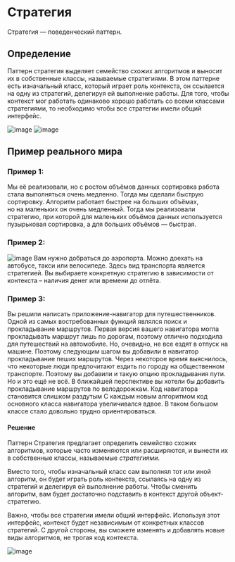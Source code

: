 # Стратегия
Стратегия —  поведенческий паттерн.

## Определение
Паттерн стратегия выделяет семейство схожих алгоритмов и выносит их в собственные классы, называемые стратегиями.
В этом паттерне есть изначальный класс, который играет роль контекста, он ссылается на одну из стратегий, делегируя ей выполнение работы. 
Для того, чтобы контекст мог работать одинаково хорошо работать со всеми классами стратегиями, то необходимо чтобы  все стратегии имели общий интерфейс.

![image](https://upload.wikimedia.org/wikipedia/ru/4/4c/Strategy_pattern.PNG)
![image](https://radioprog.ru/uploads/media/articles/0001/06/f7427d4eb07cda2764cc3270046c5b8391a73ffa.png)


## Пример реального мира

### Пример 1:
Мы её реализовали, но с ростом объёмов данных сортировка работа стала выполняться очень медленно. Тогда мы сделали быструю сортировку. Алгоритм работает быстрее на больших объёмах, но на маленьких он очень медленный. Тогда мы реализовали стратегию, при которой для маленьких объёмов данных используется пузырьковая сортировка, а для больших объёмов — быстрая.

### Пример 2:
![image](https://radioprog.ru/uploads/media/articles/0001/06/48130d43ff60587ce6c7c0f55adb4f90a6b9fdb5.png)
Вам нужно добраться до аэропорта. Можно доехать на автобусе, такси или велосипеде. Здесь вид транспорта является стратегией. Вы выбираете конкретную стратегию в зависимости от контекста – наличия денег или времени до отлёта.

### Пример 3:
Вы решили написать приложение-навигатор для путешественников. 
Одной из самых востребованных функций являлся поиск и прокладывание маршрутов.
Первая версия вашего навигатора могла прокладывать маршрут лишь по дорогам, поэтому отлично подходила для путешествий на автомобиле. Но, очевидно, не все ездят в отпуск на машине. Поэтому следующим шагом вы добавили в навигатор прокладывание пеших маршрутов.
Через некоторое время выяснилось, что некоторые люди предпочитают ездить по городу на общественном транспорте. Поэтому вы добавили и такую опцию прокладывания пути.
Но и это ещё не всё. В ближайшей перспективе вы хотели бы добавить прокладывание маршрутов по велодорожкам.
Код навигатора становится слишком раздутым
С каждым новым алгоритмом код основного класса навигатора увеличивался вдвое. В таком большом классе стало довольно трудно ориентироваться.

#### Решение
Паттерн Стратегия предлагает определить семейство схожих алгоритмов, которые часто изменяются или расширяются, и вынести их в собственные классы, называемые _стратегиями_.

Вместо того, чтобы изначальный класс сам выполнял тот или иной алгоритм, он будет играть роль контекста, ссылаясь на одну из стратегий и делегируя ей выполнение работы. Чтобы сменить алгоритм, вам будет достаточно подставить в контекст другой объект-стратегию.

Важно, чтобы все стратегии имели общий интерфейс. Используя этот интерфейс, контекст будет независимым от конкретных классов стратегий. С другой стороны, вы сможете изменять и добавлять новые виды алгоритмов, не трогая код контекста.

![image](https://radioprog.ru/uploads/media/articles/0001/06/8bb9f83b31e61fb2a3965c2f478aa755c22d5c7e.png)
